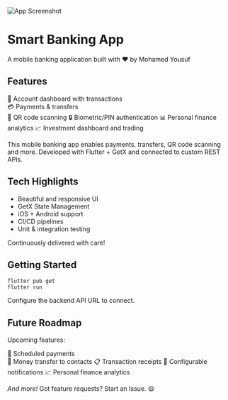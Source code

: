 ![App Screenshot](https://drive.google.com/uc?export=view&id=1usM4IUa3hrM0WVpqXRMI4RDAUqGZd9ra)

# Smart Banking App 
A mobile banking application built with ❤️ by Mohamed Yousuf

## Features
🏦 Account dashboard with transactions  
💳 Payments & transfers  
📸 QR code scanning
🔒 Biometric/PIN authentication 
📊 Personal finance analytics
📈 Investment dashboard and trading



This mobile banking app enables payments, transfers, QR code scanning and more. Developed with Flutter + GetX and connected to custom REST APIs.

## Tech Highlights
- Beautiful and responsive UI
- GetX State Management
- iOS + Android support  
- CI/CD pipelines 
- Unit & integration testing

Continuously delivered with care!



## Getting Started

```
flutter pub get
flutter run
```

Configure the backend API URL to connect.

## Future Roadmap

Upcoming features:

💸 Scheduled payments  
💌 Money transfer to contacts
📋 Transaction receipts
🔔 Configurable notifications
📈 Personal finance analytics

*And more!* Got feature requests? Start an Issue. 😃

